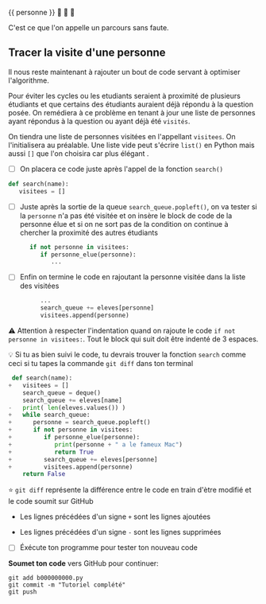 {{ personne }} :tada: :tada: :tada: 

C'est ce que l'on appelle un parcours sans faute.

## Tracer la visite d'une personne

Il nous reste maintenant à rajouter un bout de code servant à optimiser l'algorithme.

Pour éviter les cycles ou les etudiants seraient à proximité de plusieurs étudiants et que certains des étudiants auraient déjà répondu à la question posée. On remédiera à ce problème en tenant à jour une liste de personnes ayant répondus à la question ou ayant déjà été `visités`.

On tiendra une liste de personnes visitées en l'appellant `visitees`. On l'initialisera au préalable. Une liste vide peut s'écrire `list()` en Python mais aussi `[]` que l'on choisira car plus élégant . 

- [ ]   On placera ce code juste après l'appel de la fonction `search()`

```python
def search(name):
   visitees = []
```

- [ ]  Juste après la sortie de la queue `search_queue.popleft()`, on va tester si la `personne` n'a pas été visitée et on insère le block de code de la personne élue et si on ne sort pas de la condition on continue à chercher la proximité des autres étudiants

```python
      if not personne in visitees:
         if personne_elue(personne):
            ...
```

- [ ]  Enfin on termine le code en rajoutant la personne visitée dans la liste des visitées

```python
         ...
         search_queue += eleves[personne]
         visitees.append(personne)
```

:warning: Attention à respecter l'indentation quand on rajoute le code `if not personne in visitees:`. Tout le block qui suit doit être indenté de 3 espaces.

:bulb: Si tu as bien suivi le code, tu devrais trouver la fonction `search` comme ceci si tu tapes la commande `git diff` dans ton terminal

```python
 def search(name):
+   visitees = []
    search_queue = deque()
    search_queue += eleves[name]
-   print( len(eleves.values()) )
+   while search_queue:
+      personne = search_queue.popleft()
+      if not personne in visitees:
+         if personne_elue(personne):
+            print(personne + " a le fameux Mac")
+            return True
+         search_queue += eleves[personne]
+         visitees.append(personne)
    return False
```

:star:  `git diff` représente la différence entre le code en train d'ètre modifié et le code soumit sur GitHub

* Les lignes précédées d'un signe `+` sont les lignes ajoutées

* Les lignes précédées d'un signe `-` sont les lignes supprimées

- [ ]  Éxécute ton programme pour tester ton nouveau code

**Soumet ton code** vers GitHub pour continuer:
```
git add b000000000.py
git commit -m "Tutoriel complété"
git push
```
